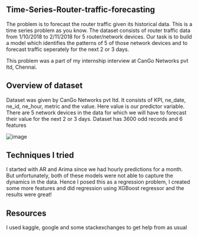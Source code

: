 ## Time-Series-Router-traffic-forecasting
The problem is to forecast the router traffic given its historical data. This is a time series problem as you know. The dataset consists of router traffic data from 1/10/2018 to 2/11/2018 for 5 router/network devices. Our task is to build a model which identifies the patterns of 5 of those network devices and to forecast traffic seperately for the next 2 or 3 days. 

This problem was a part of my internship interview at CanGo Networks pvt ltd, Chennai.

## Overview of dataset
Dataset was given by CanGo Networks pvt ltd. It consists of KPI, ne_date, ne_id, ne_hour, metric and the value. Here value is our predictor variable. There are 5 network devices in the data for which we will have to forecast their value for the next 2 or 3 days. Dataset has 3600 odd records and 6 features

![image](https://user-images.githubusercontent.com/35063929/57911106-7e460b00-78a4-11e9-9510-d6ff2fe5d301.png)

## Techniques I tried
I started with AR and Arima since we had hourly predictions for a month. But unfortunately, both of these models were not able to capture the dynamics in the data. Hence I posed this as a regression problem, I created some more features and did regression using XGBoost regressor and the results were great!

## Resources
I used kaggle, google and some stackexchanges to get help from as usual
